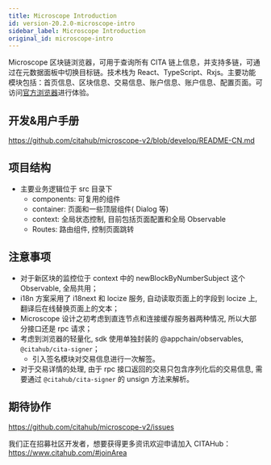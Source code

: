 ```yaml
---
title: Microscope Introduction
id: version-20.2.0-microscope-intro
sidebar_label: Microscope Introduction
original_id: microscope-intro
---
```


Microscope 区块链浏览器，可用于查询所有 CITA 链上信息，并支持多链，可通过在元数据面板中切换目标链。技术栈为 React、TypeScript、Rxjs。主要功能模块包括：首页信息、区块信息、交易信息、账户信息、账户信息、配置页面。可访问[官方浏览器](https://microscope.citahub.com/#/)进行体验。

## 开发&用户手册

https://github.com/citahub/microscope-v2/blob/develop/README-CN.md

## 项目结构

* 主要业务逻辑位于 src 目录下
    * components: 可复用的组件
    * container: 页面和一些顶层组件( Dialog 等)
    * context: 全局状态控制, 目前包括页面配置和全局 Observable
    * Routes: 路由组件, 控制页面跳转

## 注意事项

* 对于新区块的监控位于 context 中的 newBlockByNumberSubject 这个 Observable, 全局共用；
* i18n 方案采用了 i18next 和 locize 服务, 自动读取页面上的字段到 locize 上, 翻译后在线替换页面上的文本；
* Microscope 设计之初考虑到直连节点和连接缓存服务器两种情况, 所以大部分接口还是 rpc 请求；
* 考虑到浏览器的轻量化, sdk 使用单独封装的 @appchain/observables,  `@citahub/cita-signer`；
    * 引入签名模块对交易信息进行一次解签。
* 对于交易详情的处理, 由于 rpc 接口返回的交易只包含序列化后的交易信息, 需要通过 `@citahub/cita-signer` 的 unsign 方法来解析。

## 期待协作

https://github.com/citahub/microscope-v2/issues

我们正在招募社区开发者，想要获得更多资讯欢迎申请加入 CITAHub：https://www.citahub.com/#joinArea


